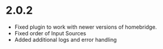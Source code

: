 # 2.0.2

- Fixed plugin to work with newer versions of homebridge.
- Fixed order of Input Sources
- Added additional logs and error handling